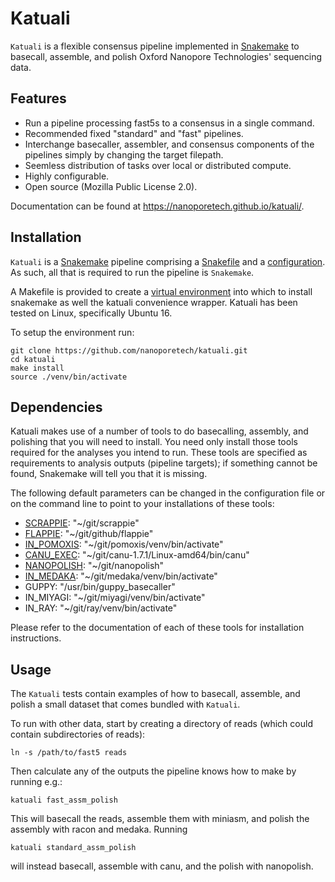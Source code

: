 
Katuali
=======

`Katuali` is a flexible consensus pipeline implemented in
[Snakemake](https://snakemake.readthedocs.io) to basecall, assemble, and polish
Oxford Nanopore Technologies' sequencing data.

Features
--------

  * Run a pipeline processing fast5s to a consensus in a single command.
  * Recommended fixed "standard" and "fast" pipelines.
  * Interchange basecaller, assembler, and consensus components of the
    pipelines simply by changing the target filepath. 
  * Seemless distribution of tasks over local or distributed compute.
  * Highly configurable.  
  * Open source (Mozilla Public License 2.0).


Documentation can be found at https://nanoporetech.github.io/katuali/.

Installation
------------

`Katuali` is a [Snakemake](https://snakemake.readthedocs.io) pipeline comprising a
[Snakefile](https://snakemake.readthedocs.io/en/stable/snakefiles/writing_snakefiles.html#)
and a [configuration](https://snakemake.readthedocs.io/en/stable/snakefiles/configuration.html).
As such, all that is required to run the pipeline is `Snakemake`. 

A Makefile is provided to create a
[virtual environment](https://docs.python.org/3/tutorial/venv.html) into which
to install snakemake as well the katuali convenience wrapper. Katuali has been
tested on Linux, specifically Ubuntu 16.

To setup the environment run:

    git clone https://github.com/nanoporetech/katuali.git
    cd katuali
    make install
    source ./venv/bin/activate


Dependencies
------------

Katuali makes use of a number of tools to do basecalling, assembly, and
polishing that you will need to install. You need only install those tools
required for the analyses you intend to run. These tools are specified as
requirements to analysis outputs (pipeline targets); if something cannot be
found, Snakemake will tell you that it is missing.

The following default parameters can be changed in the configuration file or
on the command line to point to your installations of these tools: 

* [SCRAPPIE](https://github.com/nanoporetech/scrappie): "~/git/scrappie"
* [FLAPPIE](https://github.com/nanoporetech/flappie): "~/git/github/flappie"
* [IN_POMOXIS](https://github.com/nanoporetech/pomoxis): "~/git/pomoxis/venv/bin/activate"
* [CANU_EXEC](https://github.com/marbl/canu): "~/git/canu-1.7.1/Linux-amd64/bin/canu"
* [NANOPOLISH](https://github.com/jts/nanopolish): "~/git/nanopolish"
* [IN_MEDAKA](https://github.com/nanoporetech/medaka): "~/git/medaka/venv/bin/activate"
* GUPPY: "/usr/bin/guppy_basecaller"
* IN_MIYAGI: "~/git/miyagi/venv/bin/activate"
* IN_RAY: "~/git/ray/venv/bin/activate"

Please refer to the documentation of each of these tools for installation
instructions.


Usage
-----

The `Katuali` tests contain examples of how to basecall, assemble, and polish
a small dataset that comes bundled with `Katuali`.

To run with other data, start by creating a directory of reads (which could
contain subdirectories of reads):

    ln -s /path/to/fast5 reads
    
Then calculate any of the outputs the pipeline knows how to make by running e.g.:

    katuali fast_assm_polish

This will basecall the reads, assemble them with miniasm, and polish the
assembly with racon and medaka. Running

    katuali standard_assm_polish

will instead basecall, assemble with canu, and the polish with nanopolish. 

